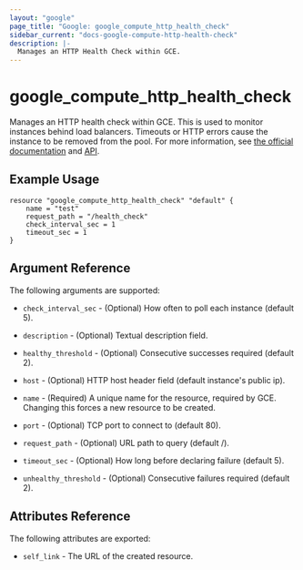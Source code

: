 ```yaml
---
layout: "google"
page_title: "Google: google_compute_http_health_check"
sidebar_current: "docs-google-compute-http-health-check"
description: |-
  Manages an HTTP Health Check within GCE.
---
```


# google\_compute\_http\_health\_check

Manages an HTTP health check within GCE.  This is used to monitor instances
behind load balancers.  Timeouts or HTTP errors cause the instance to be
removed from the pool.  For more information, see [the official
documentation](https://cloud.google.com/compute/docs/load-balancing/health-checks)
and
[API](https://cloud.google.com/compute/docs/reference/latest/httpHealthChecks).

## Example Usage

```
resource "google_compute_http_health_check" "default" {
	name = "test"
    request_path = "/health_check"
    check_interval_sec = 1
    timeout_sec = 1
}
```

## Argument Reference

The following arguments are supported:

* `check_interval_sec` - (Optional) How often to poll each instance (default 5).

* `description` - (Optional) Textual description field.

* `healthy_threshold` - (Optional) Consecutive successes required (default 2).

* `host` - (Optional) HTTP host header field (default instance's public ip).

* `name` - (Required) A unique name for the resource, required by GCE.
    Changing this forces a new resource to be created.

* `port` - (Optional) TCP port to connect to (default 80).

* `request_path` - (Optional) URL path to query (default /).

* `timeout_sec` - (Optional) How long before declaring failure (default 5).

* `unhealthy_threshold` - (Optional) Consecutive failures required (default 2).


## Attributes Reference

The following attributes are exported:

* `self_link` - The URL of the created resource.

